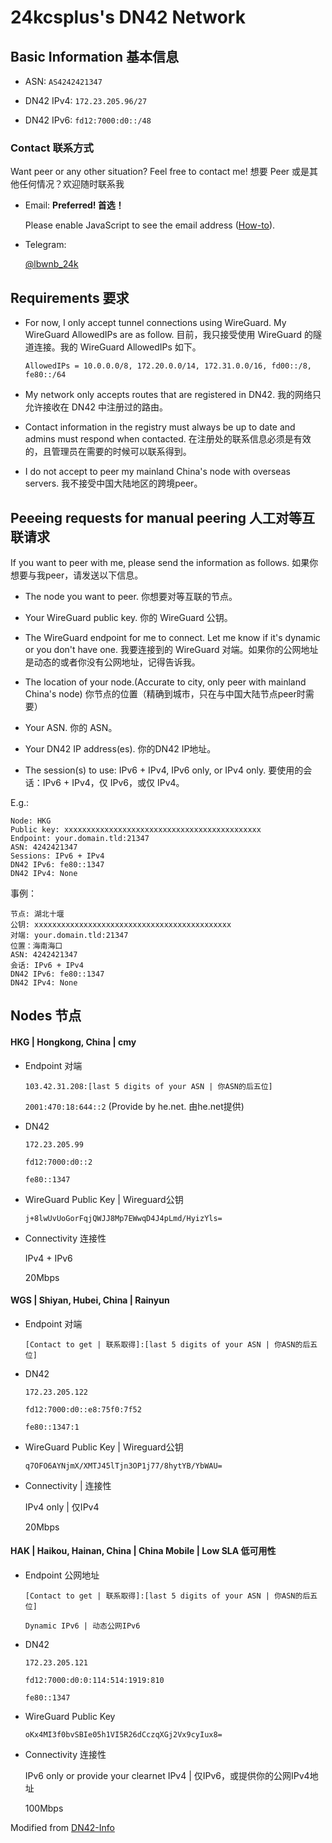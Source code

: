 # 24kcsplus's DN42 Network

## Basic Information 基本信息

- ASN: `AS4242421347`

- DN42 IPv4: `172.23.205.96/27`

- DN42 IPv6: `fd12:7000:d0::/48`

### Contact 联系方式

Want peer or any other situation? Feel free to contact me! 想要 Peer 或是其他任何情况？欢迎随时联系我

- Email: **Preferred! 首选！**

  <script type="text/javascript"><!--/* Generated by www.email-encoder.com */for(var btcmvq=      ["aQ","Pg","bA","Mg","YQ","aQ","bw","YQ","YQ","NA","ZA","Ig","cw","bA","YQ","bQ","bw","bA","ZQ","cw","PA","bw","PA","bA","bQ","Ig","Zw","cg","NA","bQ","bQ","dQ","IA","Ig","Zg","Zw","cw","Og","YQ","Yw","dQ","Mg","cw","Ig","cA","PQ","cA","YQ","bA","Lg","dQ","bQ","aQ","Yw","cw","dA","PQ","Yw","Lg","Yw","aw","bQ","Yw","aQ","Lw","Mg","aA","bA","Pg","QA","Lg","QA","cA","cw","bQ","bw","IA","QA","aw","aQ","NA","aw","Zw","bA","Yw"],ditlqw=[54,84,68,41,53,29,79,74,10,63,38,40,24,12,1,59,33,30,5,45,0,58,81,22,73,35,51,4,17,27,52,48,36,60,6,72,70,15,83,32,23,16,20,8,46,7,21,28,55,56,69,9,37,19,49,13,39,65,77,44,64,34,78,11,82,62,3,76,61,71,31,50,67,66,80,14,2,25,43,75,42,18,26,47,57],wlwjbi=new Array,i=0;i<ditlqw.length;i++)wlwjbi[ditlqw[i]]=btcmvq[i];for(var i=0;i<wlwjbi.length;i++)document.write(atob(wlwjbi[i]+"=="));// --></script><noscript>Please enable JavaScript to see the email address (<a href="https://www.email-encoder.com/enablejs/" target="_blank" rel="noopener noreferrer">How-to</a>).</noscript>

- Telegram: 

  [@lbwnb_24k](https://t.me/lbwnb_24k)

## Requirements 要求

- For now, I only accept tunnel connections using WireGuard. My WireGuard AllowedIPs are as follow. 目前，我只接受使用 WireGuard 的隧道连接。我的 WireGuard AllowedIPs 如下。

  ```
  AllowedIPs = 10.0.0.0/8, 172.20.0.0/14, 172.31.0.0/16, fd00::/8, fe80::/64
  ```
  
- My network only accepts routes that are registered in DN42. 我的网络只允许接收在 DN42 中注册过的路由。

- Contact information in the registry must always be up to date and admins must respond when contacted. 在注册处的联系信息必须是有效的，且管理员在需要的时候可以联系得到。

- I do not accept to peer my mainland China's node with overseas servers. 我不接受中国大陆地区的跨境peer。

## Peeeing requests for manual peering 人工对等互联请求

If you want to peer with me, please send the information as follows. 如果你想要与我peer，请发送以下信息。

- The node you want to peer. 你想要对等互联的节点。

- Your WireGuard public key. 你的 WireGuard 公钥。

- The WireGuard endpoint for me to connect. Let me know if it's dynamic or you don't have one. 我要连接到的 WireGuard 对端。如果你的公网地址是动态的或者你没有公网地址，记得告诉我。

- The location of your node.(Accurate to city, only peer with mainland China's node) 你节点的位置（精确到城市，只在与中国大陆节点peer时需要）

- Your ASN. 你的 ASN。

- Your DN42 IP address(es). 你的DN42 IP地址。

- The session(s) to use: IPv6 + IPv4, IPv6 only, or IPv4 only. 要使用的会话：IPv6 + IPv4，仅 IPv6，或仅 IPv4。

E.g.:
```
Node: HKG
Public key: xxxxxxxxxxxxxxxxxxxxxxxxxxxxxxxxxxxxxxxxxxxx
Endpoint: your.domain.tld:21347
ASN: 4242421347
Sessions: IPv6 + IPv4
DN42 IPv6: fe80::1347
DN42 IPv4: None
```

事例：
```
节点: 湖北十堰
公钥: xxxxxxxxxxxxxxxxxxxxxxxxxxxxxxxxxxxxxxxxxxxx
对端: your.domain.tld:21347
位置：海南海口
ASN: 4242421347
会话: IPv6 + IPv4
DN42 IPv6: fe80::1347
DN42 IPv4: None
```

## Nodes 节点

#### HKG | Hongkong, China | cmy

- Endpoint 对端

  `103.42.31.208:[last 5 digits of your ASN | 你ASN的后五位]`

  `2001:470:18:644::2` (Provide by he.net. 由he.net提供)
  
- DN42

  `172.23.205.99`
  
  `fd12:7000:d0::2`
  
  `fe80::1347`

- WireGuard Public Key | Wireguard公钥

  `j+8lwUvUoGorFqjQWJJ8Mp7EWwqD4J4pLmd/HyizYls=`

- Connectivity 连接性
  
  IPv4 + IPv6
  
  20Mbps

#### WGS | Shiyan, Hubei, China | Rainyun

- Endpoint 对端

  `[Contact to get | 联系取得]:[last 5 digits of your ASN | 你ASN的后五位]`

- DN42

  `172.23.205.122`
  
  `fd12:7000:d0::e8:75f0:7f52`
  
  `fe80::1347:1`

- WireGuard Public Key | Wireguard公钥

  `q7OFO6AYNjmX/XMTJ45lTjn3OP1j77/8hytYB/YbWAU=`

- Connectivity | 连接性
  
  IPv4 only | 仅IPv4
  
  20Mbps

#### HAK | Haikou, Hainan, China | China Mobile | Low SLA 低可用性

- Endpoint 公网地址

  `[Contact to get | 联系取得]:[last 5 digits of your ASN | 你ASN的后五位]`

  `Dynamic IPv6 | 动态公网IPv6`

- DN42

  `172.23.205.121`
  
  `fd12:7000:d0:0:114:514:1919:810`
  
  `fe80::1347`

- WireGuard Public Key

  `oKx4MI3f0bvSBIe05h1VI5R26dCczqXGj2Vx9cyIux8=`

- Connectivity 连接性
  
  IPv6 only or provide your clearnet IPv4 | 仅IPv6，或提供你的公网IPv4地址
  
  100Mbps


Modified from [DN42-Info](https://github.com/Potat0000/DN42-Info)
